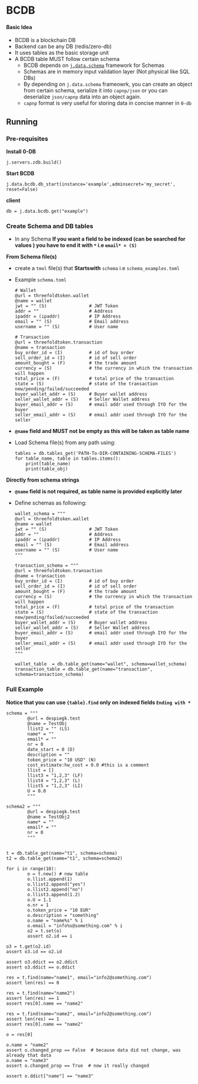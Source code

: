 # BCDB


####  Basic Idea

- BCDB is a blockchain DB
- Backend can be any DB (redis/zero-db)
- It uses tables as the basic storage unit
- A BCDB table MUST follow certain schema
    - BCDB depends on [`j.data.schema`](schema.md) framework for Schemas
    - Schemas are in memory input validation layer (Not physical like SQL DBs)
    - By depending on `j.data.schema` frameowrk, you can create an object from certain schema, serialize it into `capnp/json` or you can
    deserialize `json/capnp` data into an object again.
    - `capnp` format is very useful for storing data in concise manner in `0-db`


## Running

###  Pre-requisites

**Install 0-DB**

```
j.servers.zdb.build()
```

**Start BCDB**

```
j.data.bcdb.db_start(instance='example',adminsecret='my_secret', reset=False)
```


**client**
```
db = j.data.bcdb.get("example")
```

### Create Schema and DB tables

- In any Schema **If you want a field to be indexed (can be searched for values ) you have to end it with `*` i.e `email* = (S)`**

**From Schema file(s)**


- create a `tmol` file(s) that **Startswith** `schema` i.e `schema_examples.toml`
- Example `schema.toml`
    ```
    # Wallet
    @url = threefoldtoken.wallet
    @name = wallet
    jwt = "" (S)                # JWT Token
    addr = ""                   # Address
    ipaddr = (ipaddr)           # IP Address
    email = "" (S)              # Email address
    username = "" (S)           # User name

    # Transaction
    @url = threefoldtoken.transaction
    @name = transaction
    buy_order_id = (I)          # id of buy order
    sell_order_id = (I)         # id of sell order
    amount_bought = (F)         # the trade amount
    currency = (S)              # the currency in which the transaction will happen
    total_price = (F)           # total price of the transaction
    state = (S)                 # state of the transaction new/pending/failed/succeeded
    buyer_wallet_addr = (S)     # Buyer wallet address
    seller_wallet_addr = (S)    # Seller Wallet address
    buyer_email_addr = (S)      # email addr used through IYO for the buyer
    seller_email_addr = (S)     # email addr used through IYO for the seller
    ```

- **`@name` field and MUST not be empty as this will be taken as table name**
- Load Schema file(s) from any path using:
    ```
    tables = db.tables_get('PATH-To-DIR-CONTAINING-SCHEMA-FILES')
    for table_name, table in tables.items():
        print(table_name)
        print(table_obj)
    ```

**Directly from schema strings**

- **`@name` field is not required, as table name is provided explicitly later**

- Define schemas as following:
    ```
    wallet_schema = """
    @url = threefoldtoken.wallet
    @name = wallet
    jwt = "" (S)                # JWT Token
    addr = ""                   # Address
    ipaddr = (ipaddr)           # IP Address
    email = "" (S)              # Email address
    username = "" (S)           # User name
    """

    transaction_schema = """
    @url = threefoldtoken.transaction
    @name = transaction
    buy_order_id = (I)          # id of buy order
    sell_order_id = (I)         # id of sell order
    amount_bought = (F)         # the trade amount
    currency = (S)              # the currency in which the transaction will happen
    total_price = (F)           # total price of the transaction
    state = (S)                 # state of the transaction new/pending/failed/succeeded
    buyer_wallet_addr = (S)     # Buyer wallet address
    seller_wallet_addr = (S)    # Seller Wallet address
    buyer_email_addr = (S)      # email addr used through IYO for the buyer
    seller_email_addr = (S)     # email addr used through IYO for the seller
    """

    wallet_table  = db.table_get(name="wallet", schema=wallet_schema)
    transaction_table = db.table_get(name="transaction", schema=transaction_schema)

    ```

### Full Example

**Notice that you can use `{table}.find` only on indexed fields `Ending with *`**

```
schema = """
        @url = despiegk.test
        @name = TestObj
        llist2 = "" (LS)
        name* = ""
        email* = ""
        nr = 0
        date_start = 0 (D)
        description = ""
        token_price = "10 USD" (N)
        cost_estimate:hw_cost = 0.0 #this is a comment
        llist = []
        llist3 = "1,2,3" (LF)
        llist4 = "1,2,3" (L)
        llist5 = "1,2,3" (LI)
        U = 0.0
        """

schema2 = """
        @url = despiegk.test
        @name = TestObj2
        name* = ""
        email* = ""
        nr = 0
        """


t = db.table_get(name="t1", schema=schema)
t2 = db.table_get(name="t1", schema=schema2)

for i in range(10):
        o = t.new() # new table
        o.llist.append(1)
        o.llist2.append("yes")
        o.llist2.append("no")
        o.llist3.append(1.2)
        o.U = 1.1
        o.nr = 1
        o.token_price = "10 EUR"
        o.description = "something"
        o.name = "name%s" % i
        o.email = "info%s@something.com" % i
        o2 = t.set(o)
        assert o2.id == i

o3 = t.get(o2.id)
assert o3.id == o2.id

assert o3.ddict == o2.ddict
assert o3.ddict == o.ddict

res = t.find(name="name1", email="info2@something.com")
assert len(res) == 0

res = t.find(name="name2")
assert len(res) == 1
assert res[0].name == "name2"

res = t.find(name="name2", email="info2@something.com")
assert len(res) == 1
assert res[0].name == "name2"

o = res[0]

o.name = "name2"
assert o.changed_prop == False  # because data did not change, was already that data
o.name = "name3"
assert o.changed_prop == True  # now it really changed

assert o.ddict["name"] == "name3"

```

